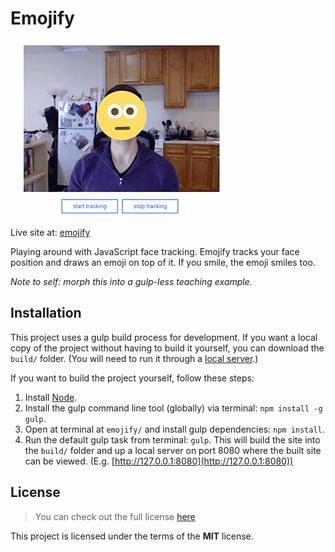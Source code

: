 # Emojify

![emojify demo](emojify-demo.gif)

Live site at: [emojify](https://www.mikewesthad.com/emojify/)

Playing around with JavaScript face tracking.  Emojify tracks your face position and draws an emoji on top of it.  If you smile, the emoji smiles too.

_Note to self: morph this into a gulp-less teaching example._

## Installation

This project uses a gulp build process for development.  If you want a local copy of the project without having to build it yourself, you can download the `build/` folder.  (You will need to run it through a [local server](https://github.com/mrdoob/three.js/wiki/How-to-run-things-locally).)

If you want to build the project yourself, follow these steps:

1. Install [Node](https://nodejs.org/en/).
2. Install the gulp command line tool (globally) via terminal: `npm install -g gulp`.
3. Open at terminal at `emojify/` and install gulp dependencies: `npm install`.
4. Run the default gulp task from terminal: `gulp`.  This will build the site into the `build/` folder and up a local server on port 8080 where the built site can be viewed.  (E.g. [http://127.0.0.1:8080](http://127.0.0.1:8080))

## License
>You can check out the full license [here](https://github.com/mikewesthad/emojify/blob/master/license.md)

This project is licensed under the terms of the **MIT** license.
